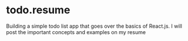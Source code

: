 # todo.resume
Building a simple todo list app that goes over the basics of React.js. I will post the important concepts and examples on my resume 
